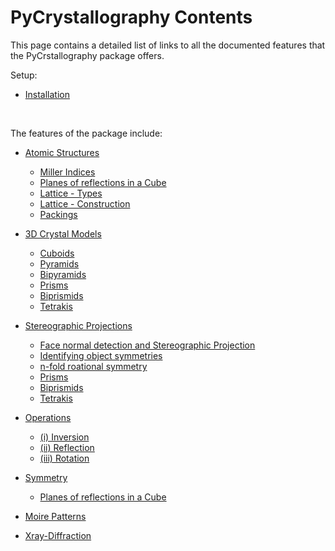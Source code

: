 # PyCrystallography Contents

This page contains a detailed list of links to all the documented features that the PyCrstallography package offers.

Setup:
- [Installation](../index.md)

<br />

The features of the package include:
- [Atomic Structures](atomic_structure.md)
   - [Miller Indices](atomic_structure.md#Miller-Indices)
   - [Planes of reflections in a Cube](atomic_structure.md#Planes-of-reflections-in-a-Cube)
   - [Lattice - Types](atomic_structure.md#types)
   - [Lattice - Construction](atomic_structure.md#construction)
   - [Packings](atomic_structure.md#Packings)

- [3D Crystal Models](geometry.md)
   - [Cuboids](geometry.md#Cuboids)
   - [Pyramids](geometry.md#Pyramids)
   - [Bipyramids](geometry.md#Bipyramids)
   - [Prisms](geometry.md#prisms)
   - [Biprismids](geometry.md#Biprismids)
   - [Tetrakis](geometry.md#Tetrakis)

- [Stereographic Projections](stereographic_projections.md)
   - [Face normal detection and Stereographic Projection](stereographic_projections.md#Face-normal-detection-and-Stereographic-Projection)
   - [Identifying object symmetries](stereographic_projections.md#Identifying-object-symmetries)
   - [n-fold roational symmetry](stereographic_projections.md#nfold)
   - [Prisms](stereographic_projections.md#Prisms)
   - [Biprismids](stereographic_projections.md#Biprismids)
   - [Tetrakis](stereographic_projections.md#Tetrakis)

- [Operations](operations.md)
   - [(i) Inversion](operations.md#i)
   - [(ii) Reflection](operations.m#ii)
   - [(iii) Rotation](operations.m#iii)

- [Symmetry](symmetry.md)
   - [Planes of reflections in a Cube](symmetry.md#Planes-of-reflections-in-a-Cube) 

- [Moire Patterns](moire_patterns.md)

- [Xray-Diffraction](xray_diffraction.md)
